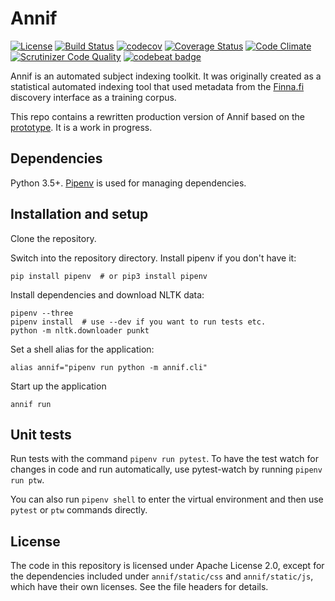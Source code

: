 # Annif

[![License](https://img.shields.io/badge/License-Apache%202.0-blue.svg)](https://opensource.org/licenses/Apache-2.0)
[![Build Status](https://travis-ci.org/NatLibFi/Annif.svg?branch=master)](https://travis-ci.org/NatLibFi/Annif?branch=master)
[![codecov](https://codecov.io/gh/NatLibFi/Annif/branch/master/graph/badge.svg)](https://codecov.io/gh/NatLibFi/Annif)
[![Coverage Status](https://coveralls.io/repos/github/NatLibFi/Annif/badge.svg)](https://coveralls.io/github/NatLibFi/Annif)
[![Code Climate](https://codeclimate.com/github/NatLibFi/Annif/badges/gpa.svg)](https://codeclimate.com/github/NatLibFi/Annif)
[![Scrutinizer Code Quality](https://scrutinizer-ci.com/g/NatLibFi/Annif/badges/quality-score.png?b=master)](https://scrutinizer-ci.com/g/NatLibFi/Annif/?branch=master)
[![codebeat badge](https://codebeat.co/badges/e496f151-93db-4f0e-9e30-bc3339e58ca4)](https://codebeat.co/projects/github-com-natlibfi-annif-master)

Annif is an automated subject indexing toolkit. It was originally created as
a statistical automated indexing tool that used metadata from the
[Finna.fi](https://finna.fi) discovery interface as a training corpus.

This repo contains a rewritten production version of Annif based on the
[prototype](https://github.com/osma/annif). It is a work in progress.

## Dependencies

Python 3.5+. [Pipenv](https://docs.pipenv.org/) is used for managing
dependencies.

## Installation and setup

Clone the repository.

Switch into the repository directory.
Install pipenv if you don't have it:

    pip install pipenv  # or pip3 install pipenv

Install dependencies and download NLTK data:

    pipenv --three
    pipenv install  # use --dev if you want to run tests etc.
    python -m nltk.downloader punkt

Set a shell alias for the application: 

    alias annif="pipenv run python -m annif.cli"

Start up the application

    annif run

## Unit tests

Run tests with the command `pipenv run pytest`. To have the test watch for
changes in code and run automatically, use pytest-watch by running `pipenv
run ptw`. 

You can also run `pipenv shell` to enter the virtual environment and then
use `pytest` or `ptw` commands directly.

## License

The code in this repository is licensed under Apache License 2.0, except for the
dependencies included under `annif/static/css` and `annif/static/js`,
which have their own licenses. See the file headers for details.

